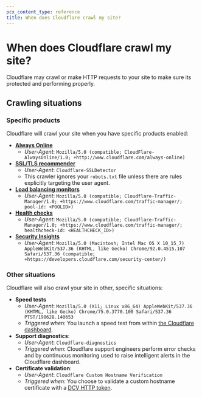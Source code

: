 ```yaml
---
pcx_content_type: reference
title: When does Cloudflare crawl my site?
---
```


# When does Cloudflare crawl my site?

Cloudflare may crawl or make HTTP requests to your site to make sure its protected and performing properly.

## Crawling situations

### Specific products

Cloudflare will crawl your site when you have specific products enabled:

* [**Always Online**](/cache/about/always-online/)
    * *User-Agent*: `Mozilla/5.0 (compatible; CloudFlare-AlwaysOnline/1.0; +http://www.cloudflare.com/always-online)`
* [**SSL/TLS recommender**](/ssl/origin-configuration/ssl-tls-recommender/)
    * *User-Agent*: `Cloudflare-SSLDetector`
    * This crawler ignores your `robots.txt` file unless there are rules explicitly targeting the user agent.
* [**Load balancing monitors**](/load-balancing/understand-basics/monitors/)
    * *User-Agent*: `Mozilla/5.0 (compatible; Cloudflare-Traffic-Manager/1.0; +https://www.cloudflare.com/traffic-manager/; pool-id: <POOLID>)`
* [**Health checks**](/health-checks/)
    * *User-Agent*: `Mozilla/5.0 (compatible; Cloudflare-Traffic-Manager/1.0; +https://www.cloudflare.com/traffic-manager/; healthcheck-id: <HEALTHCHECK_ID>)`
* [**Security Insights**](/security-center/tasks/review-insights/)
    * *User-Agent*: `Mozilla/5.0 (Macintosh; Intel Mac OS X 10_15_7) AppleWebKit/537.36 (KHTML, like Gecko) Chrome/92.0.4515.107 Safari/537.36 (compatible; +https://developers.cloudflare.com/security-center/)`

### Other situations

Cloudflare will also crawl your site in other, specific situations:

* **Speed tests**
    * *User-Agent*: `Mozilla/5.0 (X11; Linux x86_64) AppleWebKit/537.36 (KHTML, like Gecko) Chrome/75.0.3770.100 Safari/537.36 PTST/190628.140653`
    * *Triggered when*: You launch a speed test from within [the Cloudflare dashboard](https://support.cloudflare.com/hc/articles/5550125973005).
* **Support diagnostics**: 
    * *User-Agent*: `Cloudflare-diagnostics`
    * *Triggered when*: Cloudflare support engineers perform error checks and by continuous monitoring used to raise intelligent alerts in the Cloudflare dashboard.
* **Certificate validation**: 
    * *User-Agent*: `Cloudflare Custom Hostname Verification`
    * *Triggered when*: You choose to validate a custom hostname certificate with a [DCV HTTP token](/cloudflare-for-platforms/cloudflare-for-saas/security/certificate-management/issue-and-validate/#http).
